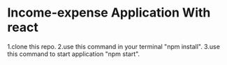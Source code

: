 # Income-expense Application With react 
1.clone this repo. 
2.use this command in your terminal "npm install". 
3.use this command to start application "npm start". 
